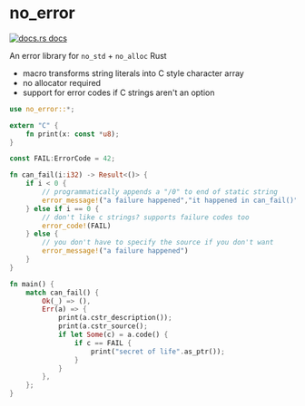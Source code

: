 # no_error

<a href="https://docs.rs/no_error"><img src="https://img.shields.io/badge/docs-latest-blue.svg?style=flat-square" alt="docs.rs docs" /></a>

An error library for `no_std` + `no_alloc` Rust

* macro transforms string literals into C style character array
* no allocator required
* support for error codes if C strings aren't an option

```rust
use no_error::*;

extern "C" {
    fn print(x: const *u8);
}

const FAIL:ErrorCode = 42;

fn can_fail(i:i32) -> Result<()> {
    if i < 0 { 
        // programmatically appends a "/0" to end of static string
        error_message!("a failure happened","it happened in can_fail()")
    } else if i == 0 {
        // don't like c strings? supports failure codes too
        error_code!(FAIL)
    } else {
        // you don't have to specify the source if you don't want
        error_message!("a failure happened")
    }
}

fn main() {
    match can_fail() {
        Ok(_) => (),
        Err(a) => {
            print(a.cstr_description());
            print(a.cstr_source();
            if let Some(c) = a.code() {
                if c == FAIL {
                    print("secret of life".as_ptr());
                }
            }
        },
    };
}
```
